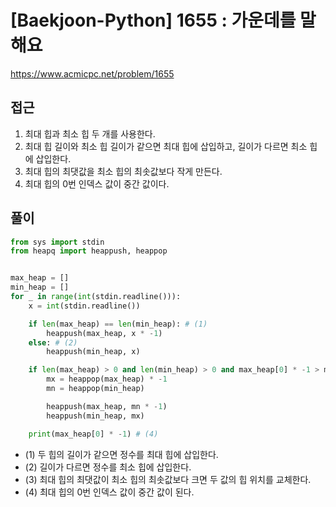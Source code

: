 [Baekjoon-Python] 1655 : 가운데를 말해요
=
<https://www.acmicpc.net/problem/1655>


접근
--


1. 최대 힙과 최소 힙 두 개를 사용한다.
2. 최대 힙 길이와 최소 힙 길이가 같으면 최대 힙에 삽입하고, 길이가 다르면 최소 힙에 삽입한다.
3. 최대 힙의 최댓값을 최소 힙의 최솟값보다 작게 만든다.
4. 최대 힙의 0번 인덱스 값이 중간 값이다.


풀이
--



```python
from sys import stdin
from heapq import heappush, heappop


max_heap = []
min_heap = []
for _ in range(int(stdin.readline())):
    x = int(stdin.readline())

    if len(max_heap) == len(min_heap): # (1)
        heappush(max_heap, x * -1)
    else: # (2)
        heappush(min_heap, x)

    if len(max_heap) > 0 and len(min_heap) > 0 and max_heap[0] * -1 > min_heap[0]: # (3)
        mx = heappop(max_heap) * -1
        mn = heappop(min_heap)

        heappush(max_heap, mn * -1)
        heappush(min_heap, mx)

    print(max_heap[0] * -1) # (4)
```


* (1\) 두 힙의 길이가 같으면 정수를 최대 힙에 삽입한다.
* (2\) 길이가 다르면 정수를 최소 힙에 삽입한다.
* (3\) 최대 힙의 최댓값이 최소 힙의 최솟값보다 크면 두 값의 힙 위치를 교체한다.
* (4\) 최대 힙의 0번 인덱스 값이 중간 값이 된다.

